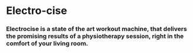 # Electro-cise

### Electrocise is a state of the art workout machine, that delivers the promising results of a physiotherapy session, right in the comfort of your living room.
